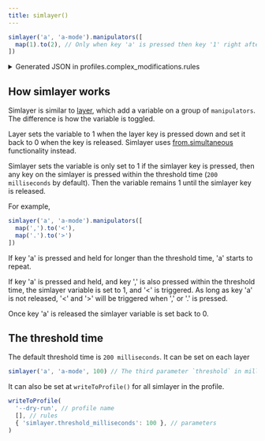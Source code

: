 ```yaml
---
title: simlayer()
---
```


```typescript
simlayer('a', 'a-mode').manipulators([
  map(1).to(2), // Only when key 'a' is pressed then key '1' right after 
])
```

<details>
<summary>Generated JSON in profiles.complex_modifications.rules</summary>

```json
{
  "description": "Simlayer - a-mode",
  "manipulators": [
    {
      "type": "basic",
      "from": {"key_code": "1"},
      "to": [{"key_code": "2"}],
      "conditions": [{"type": "variable_if", "name": "a-mode", "value": 1}]
    },
    {
      "type": "basic",
      "from": {
        // highlight-next-line
        "simultaneous": [{"key_code": "a"}, {"key_code": "1"}],
        "simultaneous_options": {
          "detect_key_down_uninterruptedly": true,
          "key_down_order": "strict",
          "key_up_order": "strict_inverse",
          "key_up_when": "any",
          // highlight-next-line
          "to_after_key_up": [{"set_variable": {"name": "a-mode", "value": 0}}]
        }
      },
      // highlight-next-line
      "to": [{"set_variable": {"name": "a-mode", "value": 1}}, {"key_code": "2"}],
      // highlight-next-line
      "parameters": {"basic.simultaneous_threshold_milliseconds": 200}
    }
  ]
}
```
</details>

## How simlayer works

Simlayer is similar to [layer](./layer), which add a variable on a group of `manipulators`.
The difference is how the variable is toggled. 

Layer sets the variable to 1 
when the layer key is pressed down and set it back to 0 when the key is released.
Simlayer uses [from.simultaneous](https://karabiner-elements.pqrs.org/docs/json/complex-modifications-manipulator-definition/from/simultaneous/)
functionality instead. 

Simlayer sets the variable is only set to 1 if the simlayer key is pressed, 
then any key on the simlayer is pressed within the threshold time (`200 milliseconds` 
by default). Then the variable remains 1 until the simlayer key is released. 

For example, 

```typescript
simlayer('a', 'a-mode').manipulators([
  map(',').to('<'),
  map('.').to('>')
])
```

If key 'a' is pressed and held for longer than the threshold time, 'a' starts to repeat.

If key 'a' is pressed and held, and key ',' is also pressed within the threshold time,
the simlayer variable is set to 1, and '<' is triggered. As long as key 'a' is not released, 
'<' and '>' will be triggered when ',' or '.' is pressed.

Once key 'a' is released the simlayer variable is set back to 0. 

## The threshold time 

The default threshold time is `200 milliseconds`. It can be set on each layer

```typescript
simlayer('a', 'a-mode', 100) // The third parameter `threshold` in milliseconds
```

It can also be set at `writeToProfile()` for all simlayer in the profile. 

```typescript
writeToProfile(
  '--dry-run', // profile name 
  [], // rules
  { 'simlayer.threshold_milliseconds': 100 }, // parameters 
)
```
